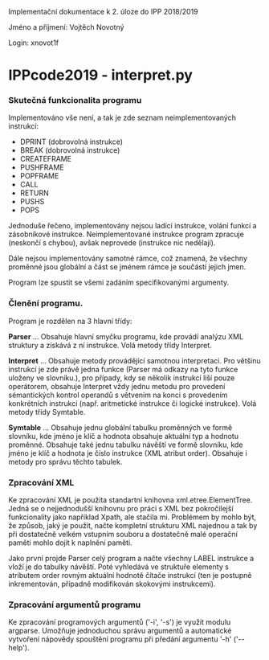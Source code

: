 Implementační dokumentace k 2. úloze do IPP 2018/2019

Jméno a příjmení: Vojtěch Novotný

Login: xnovot1f

# IPPcode2019 - interpret.py

### Skutečná funkcionalita programu
Implementováno vše není, a tak je zde seznam neimplementovaných instrukcí:
 - DPRINT (dobrovolná instrukce)
 - BREAK (dobrovolná instrukce)
 - CREATEFRAME
 - PUSHFRAME
 - POPFRAME
 - CALL
 - RETURN
 - PUSHS
 - POPS

Jednoduše řečeno, implementovány nejsou ladící instrukce, volání funkcí a zásobníkové instrukce. Neimplementované instrukce program zpracuje (neskončí s chybou), avšak neprovede (instrukce nic nedělají).

Dále nejsou implementovány samotné rámce, což znamená, že všechny proměnné jsou globální a část se jménem rámce je součástí jejich jmen.

Program lze spustit se všemi zadáním specifikovanými argumenty. 

### Členění programu.
Program je rozdělen na 3 hlavní třídy:

**Parser** ...
Obsahuje hlavní smyčku programu, kde provádí analýzu XML struktury a získává z ní instrukce. Volá metody třídy Interpret.

**Interpret** ...
Obsahuje metody provádějící samotnou interpretaci. Pro většinu instrukcí je zde právě jedna funkce (Parser má odkazy na tyto funkce uloženy ve slovníku.), pro případy, kdy se několik instrukcí liší pouze operátorem, obsahuje Interpret vždy jednu metodu pro provedení sémantických kontrol operandů s větvením na konci s provedením konkrétních instrukcí (např. aritmetické instrukce či logické instrukce).
Volá metody třídy Symtable.

**Symtable** ...
Obsahuje jednu globální tabulku proměnných ve formě slovníku, kde jméno je klíč a hodnota obsahuje aktuální typ a hodnotu proměnné. Obsahuje také jednu tabulku návěští ve formě slovníku, kde jméno je klíč a hodnota je číslo instrukce (XML atribut order).
Obsahuje i metody pro správu těchto tabulek.

### Zpracování XML
Ke zpracování XML je použita standartní knihovna xml.etree.ElementTree. Jedná se o nejjednodušší knihovnu pro práci s XML bez pokročilejší funkcionality jako například Xpath, ale stačila mi. Problémem by mohlo být, že způsob, jaký je použit, načte kompletní strukturu XML najednou a tak by při dostatečně velkém vstupním souboru a dostatečně malé operační paměti mohlo dojít k naplnění paměti.

Jako první projde Parser celý program a načte všechny LABEL instrukce a vloží je do tabulky návěští. Poté vyhledává ve struktuře elementy s atributem order rovným aktuální hodnotě čítače instrukcí (ten je postupně inkrementován, případně modifikován skokovými instrukcemi).

### Zpracování argumentů programu
Ke zpracování programových argumentů ('-i', '-s') je využit modulu argparse. Umožňuje jednoduchou správu argumentů a automatické vytvoření nápovědy spouštění programu při předání argumentu '-h' ('--help').


